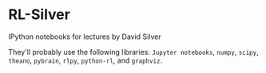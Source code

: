 # RL-Silver
IPython notebooks for lectures by David Silver

They'll probably use the following libraries: `Jupyter notebooks`, `numpy`, `scipy`, `theano`, `pybrain`, `rlpy`, `python-rl`, and `graphviz`.
